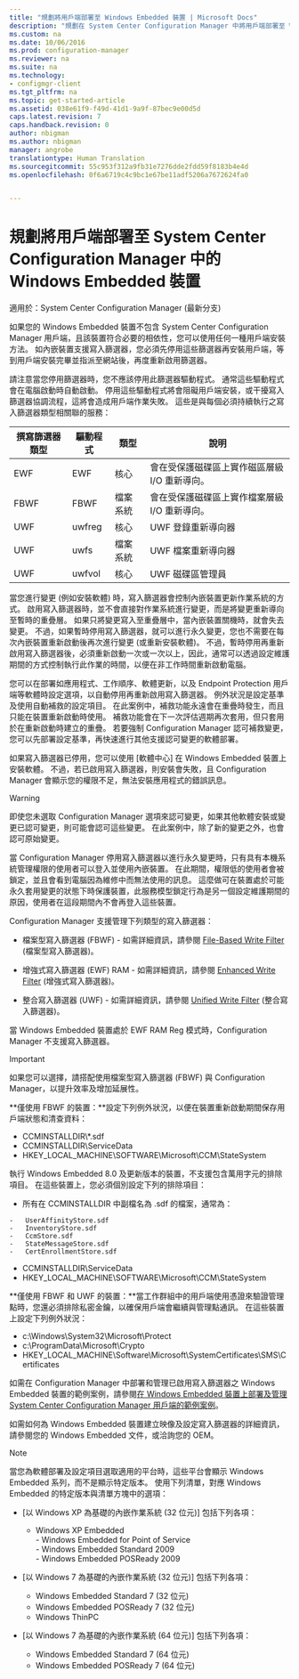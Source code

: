 ```yaml
---
title: "規劃將用戶端部署至 Windows Embedded 裝置 | Microsoft Docs"
description: "規劃在 System Center Configuration Manager 中將用戶端部署至 Windows Embedded 裝置。"
ms.custom: na
ms.date: 10/06/2016
ms.prod: configuration-manager
ms.reviewer: na
ms.suite: na
ms.technology:
- configmgr-client
ms.tgt_pltfrm: na
ms.topic: get-started-article
ms.assetid: 038e61f9-f49d-41d1-9a9f-87bec9e00d5d
caps.latest.revision: 7
caps.handback.revision: 0
author: nbigman
ms.author: nbigman
manager: angrobe
translationtype: Human Translation
ms.sourcegitcommit: 55c953f312a9fb31e7276dde2fdd59f8183b4e4d
ms.openlocfilehash: 0f6a6719c4c9bc1e67be11adf5206a7672624fa0


---
```

# <a name="planning-for-client-deployment-to-windows-embedded-devices-in-system-center-configuration-manager"></a>規劃將用戶端部署至 System Center Configuration Manager 中的Windows Embedded 裝置

適用於：System Center Configuration Manager (最新分支)

<a name="BKMK_DeployClientEmbedded"></a> 如果您的 Windows Embedded 裝置不包含 System Center Configuration Manager 用戶端，且該裝置符合必要的相依性，您可以使用任何一種用戶端安裝方法。 如內嵌裝置支援寫入篩選器，您必須先停用這些篩選器再安裝用戶端，等到用戶端安裝完畢並指派至網站後，再度重新啟用篩選器。  

 請注意當您停用篩選器時，您不應該停用此篩選器驅動程式。 通常這些驅動程式會在電腦啟動時自動啟動。 停用這些驅動程式將會阻礙用戶端安裝，或干擾寫入篩選器協調流程，這將會造成用戶端作業失敗。 這些是與每個必須持續執行之寫入篩選器類型相關聯的服務：  

|撰寫篩選器類型|驅動程式|類型|說明|  
|-----------------------|------------|----------|-----------------|  
|EWF|EWF|核心|會在受保護磁碟區上實作磁區層級 I/O 重新導向。|  
|FBWF|FBWF|檔案系統|會在受保護磁碟區上實作檔案層級 I/O 重新導向。|  
|UWF|uwfreg|核心|UWF 登錄重新導向器|  
|UWF|uwfs|檔案系統|UWF 檔案重新導向器|  
|UWF|uwfvol|核心|UWF 磁碟區管理員|  

 當您進行變更 (例如安裝軟體) 時，寫入篩選器會控制內嵌裝置更新作業系統的方式。 啟用寫入篩選器時，並不會直接對作業系統進行變更，而是將變更重新導向至暫時的重疊層。 如果只將變更寫入至重疊層中，當內嵌裝置關機時，就會失去變更。 不過，如果暫時停用寫入篩選器，就可以進行永久變更，您也不需要在每次內嵌裝置重新啟動後再次進行變更 (或重新安裝軟體)。 不過，暫時停用再重新啟用寫入篩選器後，必須重新啟動一次或一次以上，因此，通常可以透過設定維護期間的方式控制執行此作業的時間，以便在非工作時間重新啟動電腦。  

 您可以在部署如應用程式、工作順序、軟體更新，以及 Endpoint Protection 用戶端等軟體時設定選項，以自動停用再重新啟用寫入篩選器。 例外狀況是設定基準及使用自動補救的設定項目。 在此案例中，補救功能永遠會在重疊時發生，而且只能在裝置重新啟動時使用。 補救功能會在下一次評估週期再次套用，但只套用於在重新啟動時建立的重疊。 若要強制 Configuration Manager 認可補救變更，您可以先部署設定基準，再快速進行其他支援認可變更的軟體部署。  

 如果寫入篩選器已停用，您可以使用 [軟體中心] 在 Windows Embedded 裝置上安裝軟體。 不過，若已啟用寫入篩選器，則安裝會失敗，且 Configuration Manager 會顯示您的權限不足，無法安裝應用程式的錯誤訊息。  

> [!WARNING]  
>  即使您未選取 Configuration Manager 選項來認可變更，如果其他軟體安裝或變更已認可變更，則可能會認可這些變更。 在此案例中，除了新的變更之外，也會認可原始變更。  

 當 Configuration Manager 停用寫入篩選器以進行永久變更時，只有具有本機系統管理權限的使用者可以登入並使用內嵌裝置。 在此期間，權限低的使用者會被鎖定，並且會看到電腦因為維修中而無法使用的訊息。 這麼做可在裝置處於可能永久套用變更的狀態下時保護裝置，此服務模型鎖定行為是另一個設定維護期間的原因，使用者在這段期間內不會再登入這些裝置。  

 Configuration Manager 支援管理下列類型的寫入篩選器：  

-   檔案型寫入篩選器 (FBWF) - 如需詳細資訊，請參閱 [File-Based Write Filter](http://go.microsoft.com/fwlink/?LinkID=204717) (檔案型寫入篩選器)。  

-   增強式寫入篩選器 (EWF) RAM - 如需詳細資訊，請參閱 [Enhanced Write Filter](http://go.microsoft.com/fwlink/?LinkId=204718) (增強式寫入篩選器)。  

-   整合寫入篩選器 (UWF) - 如需詳細資訊，請參閱 [Unified Write Filter](http://go.microsoft.com/fwlink/?LinkId=309236) (整合寫入篩選器)。  

 當 Windows Embedded 裝置處於 EWF RAM Reg 模式時，Configuration Manager 不支援寫入篩選器。  

> [!IMPORTANT]  
>  如果您可以選擇，請搭配使用檔案型寫入篩選器 (FBWF) 與 Configuration Manager，以提升效率及增加延展性。
>
> **僅使用 FBWF 的裝置：**設定下列例外狀況，以便在裝置重新啟動期間保存用戶端狀態和清查資料：  
>   
>  -   CCMINSTALLDIR\\*.sdf  
> -   CCMINSTALLDIR\ServiceData  
> -   HKEY_LOCAL_MACHINE\SOFTWARE\Microsoft\CCM\StateSystem  
>   
>  執行 Windows Embedded 8.0 及更新版本的裝置，不支援包含萬用字元的排除項目。 在這些裝置上，您必須個別設定下列的排除項目：  
>   
>  -   所有在 CCMINSTALLDIR 中副檔名為 .sdf 的檔案，通常為：  
>   
>     -   UserAffinityStore.sdf  
>     -   InventoryStore.sdf  
>     -   CcmStore.sdf  
>     -   StateMessageStore.sdf  
>     -   CertEnrollmentStore.sdf  
> -   CCMINSTALLDIR\ServiceData  
> -   HKEY_LOCAL_MACHINE\SOFTWARE\Microsoft\CCM\StateSystem  
>   
> **僅使用 FBWF 和 UWF 的裝置：**當工作群組中的用戶端使用憑證來驗證管理點時，您還必須排除私密金鑰，以確保用戶端會繼續與管理點通訊。 在這些裝置上設定下列例外狀況：  
>   
>  -   c:\Windows\System32\Microsoft\Protect  
> -   c:\ProgramData\Microsoft\Crypto  
> -   HKEY_LOCAL_MACHINE\Software\Microsoft\SystemCertificates\SMS\Certificates  

 如需在 Configuration Manager 中部署和管理已啟用寫入篩選器之 Windows Embedded 裝置的範例案例，請參閱[在 Windows Embedded 裝置上部署及管理 System Center Configuration Manager 用戶端的範例案例](../../../../core/clients/deploy/example-scenario-for-deploying-and-managing-clients-on-windows-embedded-devices.md)。  

 如需如何為 Windows Embedded 裝置建立映像及設定寫入篩選器的詳細資訊，請參閱您的 Windows Embedded 文件，或洽詢您的 OEM。  

> [!NOTE]  
>  當您為軟體部署及設定項目選取適用的平台時，這些平台會顯示 Windows Embedded 系列，而不是顯示特定版本。 使用下列清單，對應 Windows Embedded 的特定版本與清單方塊中的選項：  
>   
>  -   [以 Windows XP 為基礎的內嵌作業系統 (32 位元)] 包括下列各項：  
>   
>      -   Windows XP Embedded  
>     -   Windows Embedded for Point of Service  
>     -   Windows Embedded Standard 2009  
>     -   Windows Embedded POSReady 2009  
> -   [以 Windows 7 為基礎的內嵌作業系統 (32 位元)] 包括下列各項：  
>   
>      -   Windows Embedded Standard 7 (32 位元)  
>     -   Windows Embedded POSReady 7 (32 位元)  
>     -   Windows ThinPC  
> -   [以 Windows 7 為基礎的內嵌作業系統 (64 位元)] 包括下列各項：  
>   
>      -   Windows Embedded Standard 7 (64 位元)  
>     -   Windows Embedded POSReady 7 (64 位元)



<!--HONumber=Dec16_HO3-->


